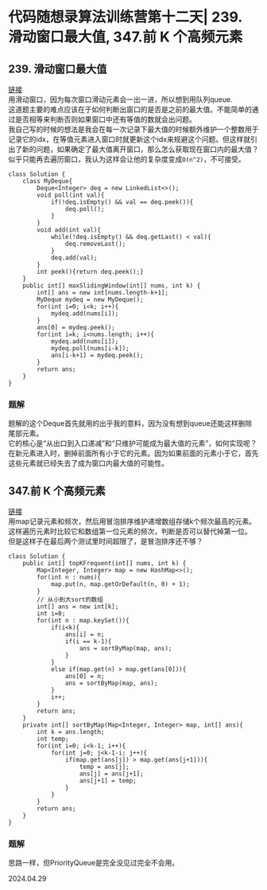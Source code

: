 # 代码随想录算法训练营第十二天| 239. 滑动窗口最大值, 347.前 K 个高频元素

## 239. 滑动窗口最大值
[链接](https://leetcode.cn/problems/sliding-window-maximum/)  
用滑动窗口，因为每次窗口滑动元素会一出一进，所以想到用队列queue.  
这道题主要的难点应该在于如何判断出窗口的是否是之前的最大值。不能简单的通过是否相等来判断否则如果窗口中还有等值的数就会出问题。  
我自己写的时候的想法是我会在每一次记录下最大值的时候额外维护一个整数用于记录它的idx，在等值元素进入窗口时就更新这个idx来规避这个问题。但这样就引出了新的问题，如果确定了最大值离开窗口，那么怎么获取现在窗口内的最大值？似乎只能再去遍历窗口，我认为这样会让他的复杂度变成`O(n^2)`，不可接受。  
```
class Solution {
    class MyDeque{
        Deque<Integer> deq = new LinkedList<>();
        void poll(int val){
            if(!deq.isEmpty() && val == deq.peek()){
                deq.poll();
            }
        }
        void add(int val){
            while(!deq.isEmpty() && deq.getLast() < val){
                deq.removeLast();
            }
            deq.add(val);
        }
        int peek(){return deq.peek();}
    }
    public int[] maxSlidingWindow(int[] nums, int k) {
        int[] ans = new int[nums.length-k+1];
        MyDeque mydeq = new MyDeque();
        for(int i=0; i<k; i++){
            mydeq.add(nums[i]);
        }
        ans[0] = mydeq.peek();
        for(int i=k; i<nums.length; i++){
            mydeq.add(nums[i]);
            mydeq.poll(nums[i-k]);
            ans[i-k+1] = mydeq.peek();
        }
        return ans;
    }
}

```
### 题解
题解的这个Deque首先就用的出乎我的意料，因为没有想到queue还能这样删除尾部元素。  
它的核心是“从出口到入口递减”和“只维护可能成为最大值的元素”，如何实现呢？在新元素进入时，删掉前面所有小于它的元素。因为如果前面的元素小于它，首先这些元素就已经失去了成为窗口内最大值的可能性。

## 347.前 K 个高频元素
[链接](https://leetcode.cn/problems/top-k-frequent-elements/)  
用map记录元素和频次，然后用冒泡排序维护递增数组存储k个频次最高的元素。这样遍历元素时比较它和数组第一位元素的频次，判断是否可以替代掉第一位。
但是这样子在最后两个测试里时间超限了，是冒泡排序还不够？
```
class Solution {
    public int[] topKFrequent(int[] nums, int k) {
        Map<Integer, Integer> map = new HashMap<>();
        for(int n : nums){
            map.put(n, map.getOrDefault(n, 0) + 1);
        }
        // 从小到大sort的数组
        int[] ans = new int[k];
        int i=0;
        for(int n : map.keySet()){
            if(i<k){
                ans[i] = n;
                if(i == k-1){
                    ans = sortByMap(map, ans);
                }
            }
            else if(map.get(n) > map.get(ans[0])){
                ans[0] = n;
                ans = sortByMap(map, ans);
            }
            i++;
        }
        return ans;
    }
    private int[] sortByMap(Map<Integer, Integer> map, int[] ans){
        int k = ans.length;
        int temp;
        for(int i=0; i<k-1; i++){
            for(int j=0; j<k-1-i; j++){
                if(map.get(ans[j]) > map.get(ans[j+1])){
                    temp = ans[j];
                    ans[j] = ans[j+1];
                    ans[j+1] = temp;
                }
            }
        }
        return ans;
    }
}
```

### 题解
思路一样，但PriorityQueue是完全没见过完全不会用。

2024.04.29
